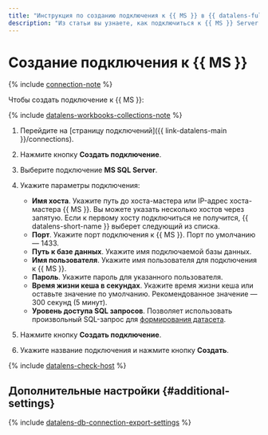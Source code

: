 ```yaml
---
title: "Инструкция по созданию подключения к {{ MS }} в {{ datalens-full-name }}"
description: "Из статьи вы узнаете, как подключиться к {{ MS }} Server в {{ datalens-full-name }}."
---
```


# Создание подключения к {{ MS }}


{% include [connection-note](../../../_includes/datalens/datalens-connection-note.md) %}


Чтобы создать подключение к {{ MS }}:


{% include [datalens-workbooks-collections-note](../../../_includes/datalens/operations/datalens-workbooks-collections-note.md) %}




1. Перейдите на [страницу подключений]({{ link-datalens-main }}/connections).


1. Нажмите кнопку **Создать подключение**.



1. Выберите подключение **MS SQL Server**.
1. Укажите параметры подключения:

   * **Имя хоста**. Укажите путь до хоста-мастера или IP-адрес хоста-мастера {{ MS }}. Вы можете указать несколько хостов через запятую. Если к первому хосту подключиться не получится, {{ datalens-short-name }} выберет следующий из списка. 
   * **Порт**. Укажите порт подключения к {{ MS }}. Порт по умолчанию — 1433.
   * **Путь к базе данных**. Укажите имя подключаемой базы данных.
   * **Имя пользователя**. Укажите имя пользователя для подключения к {{ MS }}.
   * **Пароль**. Укажите пароль для указанного пользователя.
   * **Время жизни кеша в секундах**. Укажите время жизни кеша или оставьте значение по умолчанию. Рекомендованное значение — 300 секунд (5 минут).
   * **Уровень доступа SQL запросов**. Позволяет использовать произвольный SQL-запрос для [формирования датасета](../../concepts/dataset/settings.md#sql-request-in-datatset).

1. Нажмите кнопку **Создать подключение**.
1. Укажите название подключения и нажмите кнопку **Создать**.

{% include [datalens-check-host](../../../_includes/datalens/operations/datalens-check-host.md) %}

## Дополнительные настройки {#additional-settings}

{% include [datalens-db-connection-export-settings](../../../_includes/datalens/operations/datalens-db-connection-export-settings.md) %}
